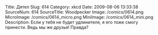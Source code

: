 Title: Дятел 
Slug: 614 
Category: xkcd 
Date: 2009-08-06 13:33:38 
SourceNum: 614 
SourceTitle: Woodpecker 
Image: /comics/0614.png 
MicroImage: /comics/0614_micro.png 
MiniImage: /comics/0614_mini.png 
Description: Если у тебя не будет удлинителя, я его тоже смогу принести. Ведь мы же друзья! Правда? 

